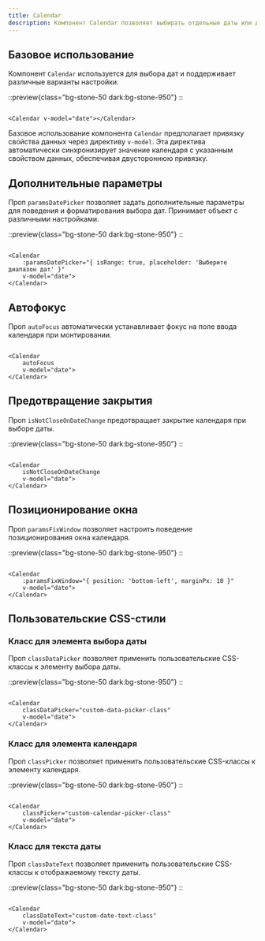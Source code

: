 ```yaml
---
title: Calendar
description: Компонент Calendar позволяет выбирать отдельные даты или диапазоны с расширенными возможностями настройки.
---
```


<h2 id="basic">Базовое использование</h2>

Компонент `Calendar` используется для выбора дат и поддерживает различные варианты настройки.

::preview{class="bg-stone-50 dark:bg-stone-950"}
<DemoCalendarBasic/>
::

```vue

<Calendar v-model="date"></Calendar>
```

Базовое использование компонента `Calendar` предполагает привязку свойства данных через директиву `v-model`. Эта
директива автоматически синхронизирует значение календаря с указанным свойством данных, обеспечивая двустороннюю
привязку.

<h2 id="additional-parameters">Дополнительные параметры</h2>

Проп `paramsDatePicker` позволяет задать дополнительные параметры для поведения и форматирования выбора дат. Принимает
объект с различными настройками.

::preview{class="bg-stone-50 dark:bg-stone-950"}
<DemoCalendarParamsDatePicker/>
::

```vue

<Calendar
    :paramsDatePicker="{ isRange: true, placeholder: 'Выберите диапазон дат' }"
    v-model="date">
</Calendar>
```

<h2 id="auto-focus">Автофокус</h2>

Проп `autoFocus` автоматически устанавливает фокус на поле ввода календаря при монтировании.

```vue

<Calendar
    autoFocus
    v-model="date">
</Calendar>
```

<h2 id="prevent-closing">Предотвращение закрытия</h2>

Проп `isNotCloseOnDateChange` предотвращает закрытие календаря при выборе даты.

::preview{class="bg-stone-50 dark:bg-stone-950"}
<DemoCalendarIsNotCloseOnDateChange/>
::

```vue

<Calendar
    isNotCloseOnDateChange
    v-model="date">
</Calendar>
```

<h2 id="fix-window-position">Позиционирование окна</h2>

Проп `paramsFixWindow` позволяет настроить поведение позиционирования окна календаря.

::preview{class="bg-stone-50 dark:bg-stone-950"}
<DemoCalendarParamsFixWindow/>
::

```vue

<Calendar
    :paramsFixWindow="{ position: 'bottom-left', marginPx: 10 }"
    v-model="date">
</Calendar>
```

<h2 id="custom-css">Пользовательские CSS-стили</h2>

<h3 id="class-for-data-picker">Класс для элемента выбора даты</h3>

Проп `classDataPicker` позволяет применить пользовательские CSS-классы к элементу выбора даты.

::preview{class="bg-stone-50 dark:bg-stone-950"}
<DemoCalendarClassDataPicker/>
::

```vue

<Calendar
    classDataPicker="custom-data-picker-class"
    v-model="date">
</Calendar>
```

<h3 id="class-for-calendar-picker">Класс для элемента календаря</h3>

Проп `classPicker` позволяет применить пользовательские CSS-классы к элементу календаря.

::preview{class="bg-stone-50 dark:bg-stone-950"}
<DemoCalendarClassPicker/>
::

```vue

<Calendar
    classPicker="custom-calendar-picker-class"
    v-model="date">
</Calendar>
```

<h3 id="class-for-displayed-date-text">Класс для текста даты</h3>

Проп `classDateText` позволяет применить пользовательские CSS-классы к отображаемому тексту даты.

::preview{class="bg-stone-50 dark:bg-stone-950"}
<DemoCalendarClassDateText/>
::

```vue

<Calendar
    classDateText="custom-date-text-class"
    v-model="date">
</Calendar>
```